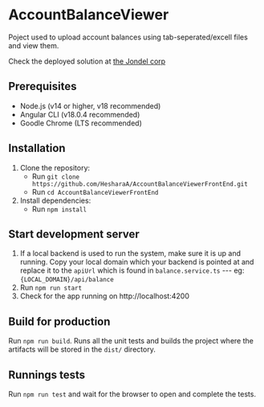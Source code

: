 # AccountBalanceViewer

Poject used to upload account balances using tab-seperated/excell files and view them.

Check the deployed solution at [the Jondel corp](https://accountbalanceviewerfrontend.azurewebsites.net)

## Prerequisites

- Node.js (v14 or higher, v18 recommended)
- Angular CLI (v18.0.4 recommended)
- Goodle Chrome (LTS recommended) 

## Installation

1. Clone the repository:
   - Run `git clone https://github.com/HesharaA/AccountBalanceViewerFrontEnd.git`
   - Run `cd AccountBalanceViewerFrontEnd`
2. Install dependencies:
   - Run `npm install`

## Start development server

1. If a local backend is used to run the system, make sure it is up and running. Copy your local domain which your backend is pointed at and replace it to the `apiUrl` which is found in `balance.service.ts` ---
   eg: `{LOCAL_DOMAIN}/api/balance`
2. Run `npm run start`
3. Check for the app running on http://localhost:4200

## Build for production

Run `npm run build`. Runs all the unit tests and builds the project where the artifacts will be stored in the `dist/` directory.

## Runnings tests

Run `npm run test` and wait for the browser to open and complete the tests.



